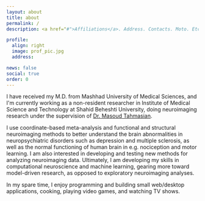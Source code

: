```yaml
---
layout: about
title: about
permalink: /
description: <a href="#">Affiliations</a>. Address. Contacts. Moto. Etc.

profile:
  align: right
  image: prof_pic.jpg
  address:

news: false
social: true
order: 0
---
```


I have received my M.D. from Mashhad University of Medical Sciences, and I'm currently working as a non-resident researcher in Institute of Medical Science and Technology at Shahid Beheshti University, doing neuroimaging research under the supervision of <a href="http://en.sbu.ac.ir/Research_Institutes/MedicalSci/Pages/Dr.-Masoud-Tahmasian.aspx">Dr. Masoud Tahmasian</a>.

I use coordinate-based meta-analysis and functional and structural neuroimaging methods to better understand the brain abnormalities in neuropsychiatric disorders such as depression and multiple sclerosis, as well as the normal functioning of human brain in e.g. nociception and motor learning. I am also interested in developing and testing new methods for analyzing neuroimaging data. Ultimately, I am developing my skills in computational neuroscience and machine learning, gearing more toward model-driven research, as opposed to exploratory neuroimaging analyses.

In my spare time, I enjoy programming and building small web/desktop applications, cooking, playing video games, and watching TV shows.

